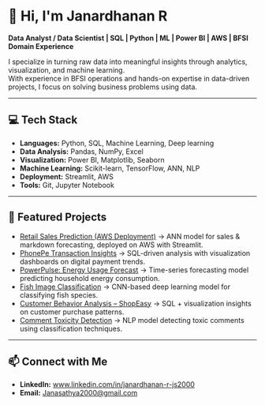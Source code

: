 # 👋 Hi, I'm Janardhanan R  

**Data Analyst / Data Scientist | SQL | Python | ML | Power BI | AWS | BFSI Domain Experience**  

I specialize in turning raw data into meaningful insights through analytics, visualization, and machine learning.  
With experience in BFSI operations and hands-on expertise in data-driven projects, I focus on solving business problems using data.  

---

## 💻 Tech Stack  
- **Languages:** Python, SQL, Machine Learning, Deep learning  
- **Data Analysis:** Pandas, NumPy, Excel  
- **Visualization:** Power BI, Matplotlib, Seaborn  
- **Machine Learning:** Scikit-learn, TensorFlow, ANN, NLP  
- **Deployment:** Streamlit, AWS  
- **Tools:** Git, Jupyter Notebook  

---

## 📂 Featured Projects  
- [Retail Sales Prediction (AWS Deployment)](https://github.com/Janasathya10/Retail_sales_prediction_streamlit_AWS_deployment) → ANN model for sales & markdown forecasting, deployed on AWS with Streamlit.  
- [PhonePe Transaction Insights](https://github.com/Janasathya10/Phonepe_Transaction_Insights) → SQL-driven analysis with visualization dashboards on digital payment trends.  
- [PowerPulse: Energy Usage Forecast](https://github.com/Janasathya10/PowerPulse-Household-Energy-Usage-Forecast) → Time-series forecasting model predicting household energy consumption.  
- [Fish Image Classification](https://github.com/Janasathya10/Multiclass_Fish_Image_Classification) → CNN-based deep learning model for classifying fish species.  
- [Customer Behavior Analysis – ShopEasy](https://github.com/Janasathya10/Customer-Behavior-Analysis---ShopEasy) → SQL + visualization insights on customer purchase patterns.  
- [Comment Toxicity Detection](https://github.com/Janasathya10/Comment_Toxicity_Detection) → NLP model detecting toxic comments using classification techniques.  

---

## 📫 Connect with Me  
- **LinkedIn:** www.linkedin.com/in/janardhanan-r-js2000  
- **Email:** Janasathya2000@gmail.com 
